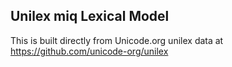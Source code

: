 Unilex miq Lexical Model
----------------------

This is built directly from Unicode.org unilex data at
https://github.com/unicode-org/unilex

